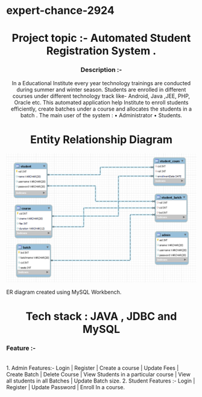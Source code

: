 # expert-chance-2924
<h1 align="center"> Project topic :- Automated Student Registration System .</h1>
<h3 align="center">Description :-</h3>
<p align="center"> In a Educational Institute every year  technology trainings are conducted during summer and winter season. Students are enrolled in different courses under different technology track like- Android, Java ,JEE, PHP, Oracle etc. This automated application help Institute to enroll students efficiently, create batches under a course and allocates the students  in a batch . The main user of the system : 
•	Administrator 
•	Students.
 </p>

<h1 align="center">Entity Relationship Diagram</h1>

<img src="asmsdbSchema.png">


ER diagram created using MySQL Workbench.
<h1 align="center"> Tech stack : JAVA , JDBC and MySQL</h1>
<h3> Feature :-   </h3> </br>
1. Admin Features:- Login | Register | Create a course | Update Fees | Create Batch | Delete Course | View Students in a particular course | View all students in all Batches | Update Batch size.
2. Student Features :- Login | Register | Update Password | Enroll In a course.

